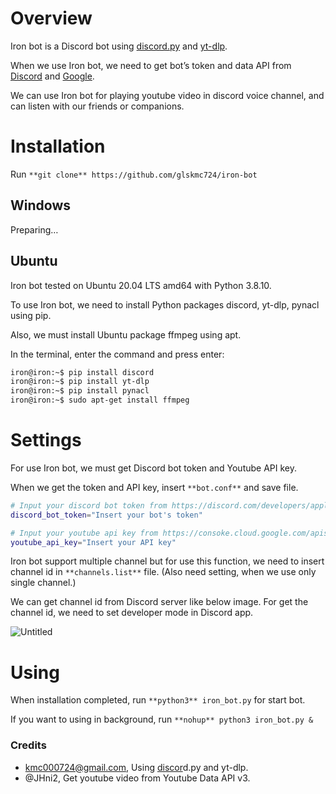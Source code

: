 # Overview

Iron bot is a Discord bot using [discord.py](https://discordpy-ko.github.io/) and [yt-dlp](https://github.com/yt-dlp/yt-dlp).

When we use Iron bot, we need to get bot’s token and data API from [Discord](https://discord.com/developers/applications) and [Google](https://console.cloud.google.com/marketplace/product/google/youtube.googleapis.com).

We can use Iron bot for playing youtube video in discord voice channel, and can listen with our friends or companions.

# Installation

Run `**git clone** https://github.com/glskmc724/iron-bot`

## Windows

Preparing…

## Ubuntu

Iron bot tested on Ubuntu 20.04 LTS amd64 with Python 3.8.10.

To use Iron bot, we need to install Python packages discord, yt-dlp, pynacl using pip.

Also, we must install Ubuntu package ffmpeg using apt.

In the terminal, enter the command and press enter:

```bash
iron@iron:~$ pip install discord
iron@iron:~$ pip install yt-dlp
iron@iron:~$ pip install pynacl
iron@iron:~$ sudo apt-get install ffmpeg
```

# Settings

For use Iron bot, we must get Discord bot token and Youtube API key.

When we get the token and API key, insert `**bot.conf**` and save file.

```bash
# Input your discord bot token from https://discord.com/developers/application
discord_bot_token="Insert your bot's token"

# Input your youtube api key from https://consoke.cloud.google.com/apis/api/youtube.googleapis.com/
youtube_api_key="Insert your API key"
```

Iron bot support multiple channel but for use this function, we need to insert channel id in `**channels.list**` file. (Also need setting, when we use only single channel.)

We can get channel id from Discord server like below image. For get the channel id, we need to set developer mode in Discord app.

![Untitled](https://s3-us-west-2.amazonaws.com/secure.notion-static.com/eb08e640-8a4e-44f3-a3f9-f071492b37ec/Untitled.png)

# Using


When installation completed, run `**python3** iron_bot.py` for start bot.

If you want to using in background, run `**nohup** python3 iron_bot.py &`

### Credits


- kmc000724@gmail.com, Using [discor](http://discord.py)d.py and yt-dlp.
- @JHni2, Get youtube video from Youtube Data API v3.
